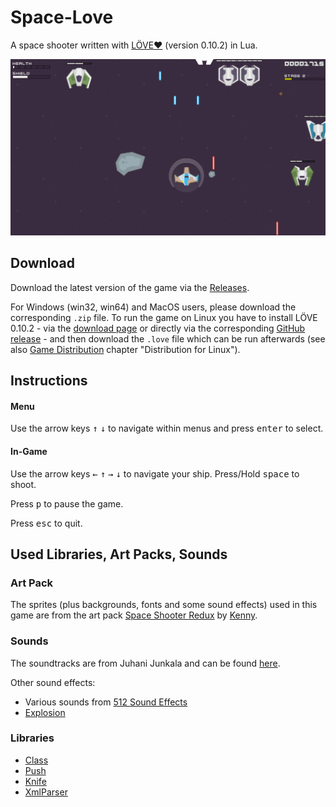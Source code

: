 # Space-Love
A space shooter written with [LÖVE❤](https://love2d.org/) (version 0.10.2) in Lua.

![sample](docs/sample_v0.3.png)

## Download
Download the latest version of the game via the [Releases](https://github.com/RafaelWO/space-love/releases). 

For Windows (win32, win64) and MacOS users, please download the corresponding `.zip` file. To run the game on Linux you have to install LÖVE 0.10.2 - via the [download page](https://love2d.org/#download) or directly via the corresponding [GitHub release](https://github.com/love2d/love/releases/tag/0.10.2) - and then download the `.love` file which can be run afterwards (see also [Game Distribution](https://love2d.org/wiki/Game_Distribution) chapter "Distribution for Linux").

## Instructions
#### Menu
Use the arrow keys <kbd>&uarr;</kbd> <kbd>&darr;</kbd> to navigate within menus and press <kbd>enter</kbd> to select.

#### In-Game
Use the arrow keys <kbd>&larr;</kbd> <kbd>&uarr;</kbd> <kbd>&rarr;</kbd> <kbd>&darr;</kbd> to navigate your ship. Press/Hold <kbd>space</kbd> to shoot.

Press <kbd>p</kbd> to pause the game.

Press <kbd>esc</kbd> to quit.

## Used Libraries, Art Packs, Sounds
### Art Pack
The sprites (plus backgrounds, fonts and some sound effects) used in this game are from the art pack [Space Shooter Redux](https://opengameart.org/content/space-shooter-redux) by [Kenny](www.kenney.nl).


### Sounds
The soundtracks are from Juhani Junkala and can be found [here](https://opengameart.org/content/5-chiptunes-action).

Other sound effects:
- Various sounds from [512 Sound Effects](https://opengameart.org/content/512-sound-effects-8-bit-style)
- [Explosion](https://opengameart.org/content/explosion-0)

### Libraries
 * [Class](https://github.com/vrld/hump)
 * [Push](https://github.com/Ulydev/push)
 * [Knife](https://github.com/airstruck/knife)
 * [XmlParser](https://github.com/jonathanpoelen/xmlparser)